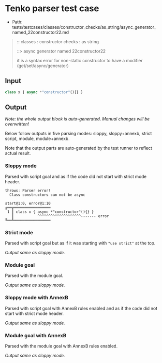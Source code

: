 # Tenko parser test case

- Path: tests/testcases/classes/constructor_checks/as_string/async_generator_named_22constructor22.md

> :: classes : constructor checks : as string
>
> ::> async generator named 22constructor22
>
> it is a syntax error for non-static constructor to have a modifier (get/set/async/generator)

## Input

`````js
class x { async *"constructor"(){} }
`````

## Output

_Note: the whole output block is auto-generated. Manual changes will be overwritten!_

Below follow outputs in five parsing modes: sloppy, sloppy+annexb, strict script, module, module+annexb.

Note that the output parts are auto-generated by the test runner to reflect actual result.

### Sloppy mode

Parsed with script goal and as if the code did not start with strict mode header.

`````
throws: Parser error!
  Class constructors can not be async

start@1:0, error@1:10
╔══╦═════════════════
 1 ║ class x { async *"constructor"(){} }
   ║           ^^^^^^^^^^^^^^^^^^^^------- error
╚══╩═════════════════

`````

### Strict mode

Parsed with script goal but as if it was starting with `"use strict"` at the top.

_Output same as sloppy mode._

### Module goal

Parsed with the module goal.

_Output same as sloppy mode._

### Sloppy mode with AnnexB

Parsed with script goal with AnnexB rules enabled and as if the code did not start with strict mode header.

_Output same as sloppy mode._

### Module goal with AnnexB

Parsed with the module goal with AnnexB rules enabled.

_Output same as sloppy mode._
